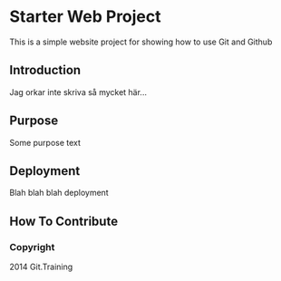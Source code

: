# Starter Web Project

This is a simple website project for showing how to use Git and Github

## Introduction

Jag orkar inte skriva så mycket här...

## Purpose

Some purpose text

## Deployment

Blah blah blah deployment

## How To Contribute

### Copyright

2014 Git.Training
